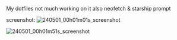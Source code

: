 My dotfiles not much working on it also neofetch & starship prompt

screenshot:
![240501_00h01m01s_screenshot](https://github.com/trooper86/Dottr00p3r/assets/128870400/2c6e3eca-4e96-46e5-a07d-7d6f0a1ec59f)


![240501_00h01m51s_screenshot](https://github.com/trooper86/Dottr00p3r/assets/128870400/5582c6ee-8fc2-46d1-bac1-56173dade9ea)
